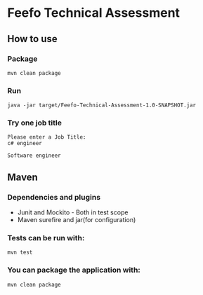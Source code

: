 # Feefo Technical Assessment


## How to use

### Package
    mvn clean package

### Run
    java -jar target/Feefo-Technical-Assessment-1.0-SNAPSHOT.jar

### Try one job title

    Please enter a Job Title:
    c# engineer

    Software engineer

## Maven

### Dependencies and plugins

 - Junit and Mockito - Both in test scope
 - Maven surefire and jar(for configuration)

### Tests can be run with:
    mvn test

### You can package the application with: 
    mvn clean package